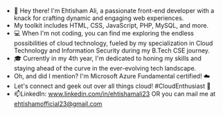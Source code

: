 - 👋 Hey there! I'm Ehtisham Ali, a passionate front-end developer with a knack for crafting dynamic and engaging web experiences. 
- My toolkit includes HTML, CSS, JavaScript, PHP, MySQL, and more. 
-  💻 When I'm not coding, you can find me exploring the endless possibilities of cloud technology,
    fueled by my specialization in Cloud Technology and Information Security during my B.Tech CSE journey.
- 🎓 Currently in my 4th year, I'm dedicated to honing my skills and staying ahead of the curve in the ever-evolving tech landscape.
- Oh, and did I mention? I'm Microsoft Azure Fundamental certified! ☁️
- Let's connect and geek out over all things cloud! #CloudEnthusiast 🚀
- 📫LinkedIn: www.linkedin.com/in/ehtishamali23 OR you can mail me at ehtishamofficial23@gmail.com



<!---
ehtisham-ali6393/ehtisham-ali6393 is a ✨ special ✨ repository because its `README.md` (this file) appears on your GitHub profile.
You can click the Preview link to take a look at your changes.
--->
